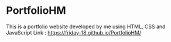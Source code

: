 # PortfolioHM
This is a portfolio website developed by me using HTML, CSS and JavaScript
Link : https://friday-18.github.io/PortfolioHM/ 
